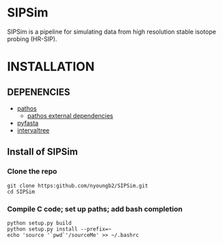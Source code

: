 SIPSim
======
SIPSim is a pipeline for simulating data from high resolution 
stable isotope probing (HR-SIP).


INSTALLATION
============

## DEPENENCIES

* [pathos](https://github.com/uqfoundation/pathos)
  * [pathos external dependencies](https://github.com/uqfoundation/pathos/tree/master/external)
* [pyfasta](https://pypi.python.org/pypi/pyfasta/)
* [intervaltree](https://github.com/chaimleib/intervaltree)

## Install of SIPSim

### Clone the repo

~~~
git clone https:github.com/nyoungb2/SIPSim.git
cd SIPSim
~~~

### Compile C code; set up paths; add bash completion

~~~
python setup.py build
python setup.py install --prefix=~
echo 'source '`pwd`'/sourceMe' >> ~/.bashrc

~~~